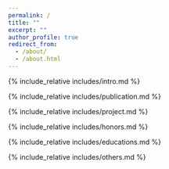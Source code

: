 ```yaml
---
permalink: /
title: ""
excerpt: ""
author_profile: true
redirect_from: 
  - /about/
  - /about.html
---
```


<span class='anchor' id='about-me'></span>
{% include_relative includes/intro.md %}

<!-- If you like the template of this homepage, welcome to star and fork my open-sourced template version [AcadHomepage ![](https://img.shields.io/github/stars/RayeRen/acad-homepage.github.io?style=social)](https://github.com/RayeRen/acad-homepage.github.io). -->

<!-- {% include_relative includes/news.md %} -->

<span class='anchor' id='publication'></span>
{% include_relative includes/publication.md %}

<span class='anchor' id='project'></span>
{% include_relative includes/project.md %}

<span class='anchor' id='honors'></span>
{% include_relative includes/honors.md %}

<span class='anchor' id='educations'></span>
{% include_relative includes/educations.md %}

<span class='anchor' id='others'></span>
{% include_relative includes/others.md %}

